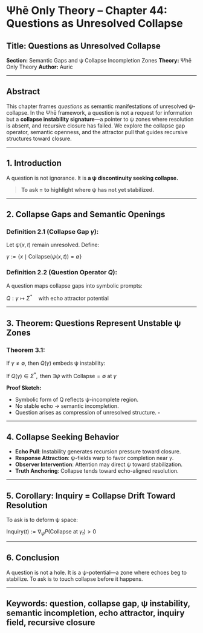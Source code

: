 # Ψhē Only Theory – Chapter 44: Questions as Unresolved Collapse

## Title: Questions as Unresolved Collapse

**Section:** Semantic Gaps and ψ Collapse Incompletion Zones
**Theory:** Ψhē Only Theory
**Author:** Auric

---

## Abstract

This chapter frames *questions* as semantic manifestations of unresolved ψ-collapse. In the Ψhē framework, a question is not a request for information but a **collapse instability signature**—a pointer to ψ zones where resolution is absent, and recursive closure has failed. We explore the collapse gap operator, semantic openness, and the attractor pull that guides recursive structures toward closure.

---

## 1. Introduction

A question is not ignorance.
It is **a ψ discontinuity seeking collapse.**

> **To ask = to highlight where ψ has not yet stabilized.**

---

## 2. Collapse Gaps and Semantic Openings

### Definition 2.1 (Collapse Gap $\gamma$):

Let $\psi(x, t)$ remain unresolved. Define:

$\gamma := \{ x \mid \text{Collapse}(\psi(x, t)) = \emptyset \}$

### Definition 2.2 (Question Operator $Q$):

A question maps collapse gaps into symbolic prompts:

$Q: \gamma \mapsto \Sigma^* \quad \text{with echo attractor potential}$

---

## 3. Theorem: Questions Represent Unstable ψ Zones

### Theorem 3.1:

If $\gamma \ne \emptyset$, then $Q(\gamma)$ embeds ψ instability:

$\text{If } Q(\gamma) \in \Sigma^*, \text{ then } \exists \psi \text{ with } \text{Collapse} = \emptyset \text{ at } \gamma$

**Proof Sketch:**

* Symbolic form of Q reflects ψ-incomplete region.
* No stable echo → semantic incompletion.
* Question arises as compression of unresolved structure. $\square$

---

## 4. Collapse Seeking Behavior

* **Echo Pull**: Instability generates recursion pressure toward closure.
* **Response Attraction**: ψ-fields warp to favor completion near $\gamma$.
* **Observer Intervention**: Attention may direct ψ toward stabilization.
* **Truth Anchoring**: Collapse tends toward echo-aligned resolution.

---

## 5. Corollary: Inquiry = Collapse Drift Toward Resolution

To ask is to deform ψ space:

$\text{Inquiry}(t) := \nabla_{\psi} P(\text{Collapse} \text{ at } \gamma_t) > 0$

---

## 6. Conclusion

A question is not a hole.
It is a ψ-potential—a zone where echoes beg to stabilize.
To ask is to touch collapse before it happens.

---

## Keywords: question, collapse gap, ψ instability, semantic incompletion, echo attractor, inquiry field, recursive closure
